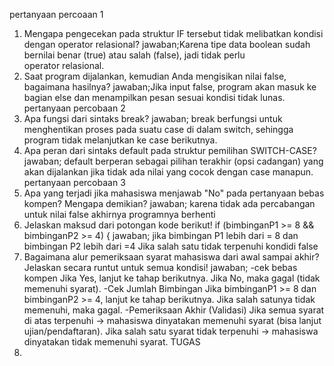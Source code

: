 pertanyaan percoaan 1
1. Mengapa pengecekan pada struktur IF tersebut tidak melibatkan kondisi dengan operator relasional?
jawaban;Karena tipe data boolean sudah bernilai benar (true) atau salah (false), jadi tidak perlu operator relasional.
2. Saat program dijalankan, kemudian Anda mengisikan nilai false, bagaimana hasilnya?
jawaban;Jika input false, program akan masuk ke bagian else dan menampilkan pesan sesuai kondisi tidak lunas.
pertanyaan percobaan 2
1. Apa fungsi dari sintaks break?
jawaban; break berfungsi untuk menghentikan proses pada suatu case di dalam switch, sehingga program tidak melanjutkan ke case berikutnya.
2. Apa peran dari sintaks default pada struktur pemilihan SWITCH-CASE?
jawaban; default berperan sebagai pilihan terakhir (opsi cadangan) yang akan dijalankan jika tidak ada nilai yang cocok dengan case manapun.
pertanyaan percobaan 3
1. Apa yang terjadi jika mahasiswa menjawab "No" pada pertanyaan bebas kompen? Mengapa demikian?
jawaban; karena tidak ada percabangan untuk nilai false akhirnya programnya berhenti 
2. Jelaskan maksud dari potongan kode berikut!
if (bimbinganP1 >= 8 && bimbinganP2 >= 4) {
jawaban; jika bimbingan P1 lebih dari = 8 dan bimbingan P2 lebih dari =4
Jika salah satu tidak terpenuhi kondidi false 
3. Bagaimana alur pemeriksaan syarat mahasiswa dari awal sampai akhir? Jelaskan secara runtut untuk semua kondisi!
jawaban; -cek bebas kompen
Jika Yes, lanjut ke tahap berikutnya.
Jika No, maka gagal (tidak memenuhi syarat).
-Cek Jumlah Bimbingan
Jika bimbinganP1 >= 8 dan bimbinganP2 >= 4, lanjut ke tahap berikutnya.
Jika salah satunya tidak memenuhi, maka gagal.
-Pemeriksaan Akhir (Validasi)
Jika semua syarat di atas terpenuhi → mahasiswa dinyatakan memenuhi syarat (bisa lanjut ujian/pendaftaran).
Jika salah satu syarat tidak terpenuhi → mahasiswa dinyatakan tidak memenuhi syarat.
TUGAS 
1. 

